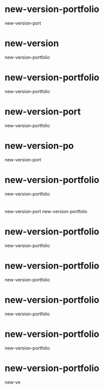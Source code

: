 # new-version-portfolio
new-version-port
# new-version

new-version-portfolio

# new-version-portfolio

new-version-portfolio
# new-version-port


new-version-portfolio
# new-version-po
new-version-port
# new-version-portfolio
new-version-portfolio

# 
new-version-port
new-version-portfolio
# new-version-portfolio

new-version-portfolio

# new-version-portfolio
new-version-portfolio

# new-version-portfolio
new-version-portfolio

# new-version-portfolio
new-version-portfolio

# new-version-portfolio
new-ve
